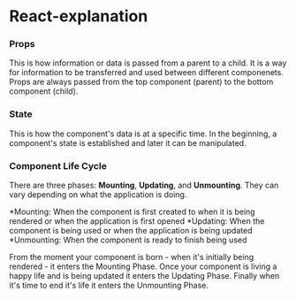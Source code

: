 # React-explanation


### Props

This is how information or data is passed from a parent to a child. It is a way for information to be transferred and used between different componenets. Props are always passed from the top component (parent) to the bottom component (child).

### State

This is how the component's data is at a specific time. In the beginning, a component's state is established and later it can be manipulated.

### Component Life Cycle

There are three phases: **Mounting**, **Updating**, and **Unmounting**. They can vary depending on what the application is doing. 

*Mounting: When the component is first created to when it is being rendered or when the application is first opened
*Updating: When the component is being used or when the application is being updated
*Unmounting: When the component is ready to finish being used


From the moment your component is born - when it's initially being rendered - it enters the Mounting Phase. Once your component is living a happy life and is being updated it enters the Updating Phase. Finally when it's time to end it's life it enters the Unmounting Phase.